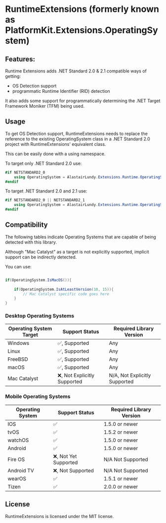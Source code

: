 ﻿# RuntimeExtensions (formerly known as PlatformKit.Extensions.OperatingSystem)

## Features:
Runtime Extensions adds .NET Standard 2.0 & 2.1 compatible ways of getting:
* OS Detection support
* programmatic Runtime Identifier (RID) detection 

It also adds some support for programmatically determining the .NET Target Framework Moniker (TFM) being used.

## Usage
To get OS Detection support, RuntimeExtensions needs to replace the reference to the existing OperatingSystem class in a .NET Standard 2.0 project with RuntimeExtensions' equivalent class. 

This can be easily done with a using namespace.

To target only .NET Standard 2.0 use:
```csharp
#if NETSTANDARD2_0
    using OperatingSystem = AlastairLundy.Extensions.Runtime.OperatingSystemExtensions;
#endif
```

To target .NET Standard 2.0 and 2.1 use:
```csharp
#if NETSTANDARD2_0 || NETSTANDARD2_1
    using OperatingSystem = AlastairLundy.Extensions.Runtime.OperatingSystemExtensions;
#endif
```

## Compatibility
The following tables indicate Operating Systems that are capable of being detected with this library.

Although "Mac Catalyst" as a target is not explicitly supported, implicit support can be indirectly detected.

You can use:
```csharp

if(OperatingSystem.IsMacOS()){
    
    if(OperatingSystem.IsAtLeastVersion(10, 15)){
        // Mac Catalyst specific code goes here
    }
}
```


### Desktop Operating Systems
| Operating System Target | Support Status                | Required Library Version      |
|-------------------------|-------------------------------|-------------------------------|
| Windows                 | :white_check_mark:, Supported | Any                           |
| Linux                   | :white_check_mark:, Supported | Any                           |
| FreeBSD                 | :white_check_mark:, Supported | Any                           |
| macOS                   | :white_check_mark:, Supported | Any                           |
| Mac Catalyst            | :x:, Not Explicitly Supported | N/A, Not Explicitly Supported |

### Mobile Operating Systems
| Operating System | Support Status         | Required Library Version |
|------------------|------------------------|--------------------------|
| IOS              | :white_check_mark:     | 1.5.0 or newer           |
| tvOS             | :white_check_mark:     | 1.5.2 or newer           |                                         |
| watchOS          | :white_check_mark:     | 1.5.0 or newer           |
| Android          | :white_check_mark:     | 1.5.0 or newer           |
| Fire OS          | :x:, Not Yet Supported | N/A Not Supported        | 
| Android TV       | :x:, Not Supported     | N/A Not Supported        |
| wearOS           | :white_check_mark:     | 1.5.1 or newer           |
| Tizen            | :white_check_mark:     | 2.0.0 or newer           |

## License

RuntimeExtensions is licensed under the MIT license.